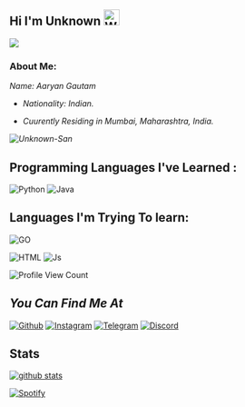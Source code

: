## Hi I'm Unknown <img src="https://user-images.githubusercontent.com/1303154/88677602-1635ba80-d120-11ea-84d8-d263ba5fc3c0.gif" width="28px" alt="Whats Up">

![](https://i.imgur.com/N7ZlcoQ.gif)

### About Me:

<i>
  Name: Aaryan Gautam 
  
  - Nationality: Indian.
  

  - Cuurently Residing in Mumbai, Maharashtra, India.
  
  ![ Unknown-San ](https://github-readme-stats.vercel.app/api/top-langs/?username=Unknown-San&theme=blue-green)
  

 </i> 
 
 ## Programming Languages I've Learned :

![Python](https://img.shields.io/badge/Python-3776AB?style=for-the-badge&logo=python&logoColor=white)
![Java](https://img.shields.io/badge/Java-000000?style=for-the-badge&logo=java&logoColor=white)

## Languages I'm Trying To learn:

![GO](https://img.shields.io/badge/go-%2300ADD8.svg?style=for-the-badge&logo=go&logoColor=white)

![HTML](https://img.shields.io/badge/HTML5-f34F26?style=for-the-badge&logo=html5&logoColor=white)
![Js](https://img.shields.io/badge/JavaScript-323330?style=for-the-badge&logo=javascript&logoColor=F7DF1E)

![Profile View Count](https://komarev.com/ghpvc/?username=Unknown-San)

## <i>You Can Find Me At</i>

[![Github](https://img.shields.io/badge/-Github-181717?style=for-the-badge&logo=Github&logoColor=white)](https://github.com/Unknown-San)
[![Instagram](https://img.shields.io/badge/Instagram-E44dsada5F?style=for-the-badge&logo=instagram&logoColor=white)](https://www.instagram.com/_.aaryan_.__)
[![Telegram](https://img.shields.io/badge/Telegram-2CA5E0?style=for-the-badge&logo=telegram&logoColor=white)](https://t.me/xtheanonymous)
[![Discord](https://img.shields.io/badge/Discord-7289DA?style=for-the-badge&logo=discord&logoColor=white)](https://discordapp.com/users/Unknown_Sama#6133)

## Stats

[![github stats](https://github-readme-stats.vercel.app/api?username=Unknown-san&show_icons=true&theme=radical)](https://github.com/Unknown-san)

[![Spotify](https://spotify.unknown-san.me/api/spotify)](https://open.spotify.com/user/5e2420228aed43b8)

